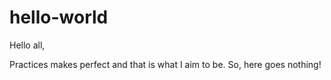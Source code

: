 # hello-world

Hello all,

Practices makes perfect and that is what I aim to be.
So, here goes nothing!

